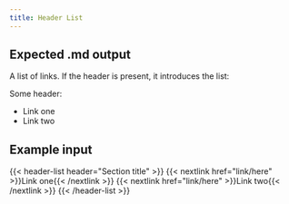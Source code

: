 ```yaml
---
title: Header List
---
```


## Expected .md output

A list of links. If the header is present, it introduces the list:

Some header:
- Link one
- Link two

## Example input

{{< header-list header="Section title" >}}
    {{< nextlink href="link/here" >}}Link one{{< /nextlink >}}
    {{< nextlink href="link/here" >}}Link two{{< /nextlink >}}
{{< /header-list >}}